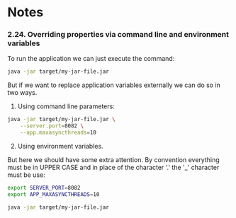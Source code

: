 # Notes



### 2.24. Overriding properties via command line and environment variables

To run the application we can just execute the command:

```sh
java -jar target/my-jar-file.jar
``` 

But if we want to replace application variables externally we can do so in two ways.

1. Using command line parameters:

```sh
java -jar target/my-jar-file.jar \
    --server.port=8082 \
    --app.maxasyncthreads=10
```

2. Using environment variables.

But here we should have some extra attention. By convention everything must be in UPPER CASE and in place of the character '.' the '_' character must be use:

```sh
export SERVER_PORT=8082
export APP_MAXASYNCTHREADS=10

java -jar target/my-jar-file.jar
```
